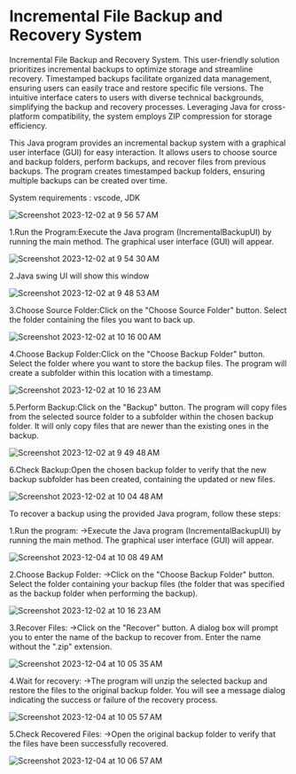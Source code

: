 # Incremental File Backup and Recovery System
Incremental File Backup and Recovery System. This user-friendly solution prioritizes incremental backups to optimize storage and streamline recovery. Timestamped backups facilitate organized data management, ensuring users can easily trace and restore specific file versions. The intuitive interface caters to users with diverse technical backgrounds, simplifying the backup and recovery processes. Leveraging Java for cross-platform compatibility, the system employs ZIP compression for storage efficiency.


This Java program provides an incremental backup system with a graphical user interface (GUI) for easy interaction. It allows users to choose source and backup folders, perform backups, and recover files from previous backups. The program creates timestamped backup folders, ensuring multiple backups can be created over time.


System requirements : vscode, JDK 


![Screenshot 2023-12-02 at 9 56 57 AM](https://github.com/ShivaKoti-VinaY/Incremental-BackupUI/assets/104214901/0ff1f826-7cac-4f61-9ce1-57f48d1b4e6e)

1.Run the Program:Execute the Java program (IncrementalBackupUI) by running the main method.
The graphical user interface (GUI) will appear.


![Screenshot 2023-12-02 at 9 54 30 AM](https://github.com/ShivaKoti-VinaY/Incremental-BackupUI/assets/104214901/4690ac09-7911-415c-b6e9-3ba9bb8f3f48)

2.Java swing UI will show this window


![Screenshot 2023-12-02 at 9 48 53 AM](https://github.com/ShivaKoti-VinaY/Incremental-BackupUI/assets/104214901/3bb24980-b2c1-401b-ac36-5f5b544731e7)

3.Choose Source Folder:Click on the "Choose Source Folder" button.
Select the folder containing the files you want to back up.


![Screenshot 2023-12-02 at 10 16 00 AM](https://github.com/ShivaKoti-VinaY/Incremental-BackupUI/assets/104214901/d7d3967b-a61f-473e-8256-f69a7aada3f6)

4.Choose Backup Folder:Click on the "Choose Backup Folder" button.
Select the folder where you want to store the backup files. The program will create a subfolder within this location with a timestamp.


![Screenshot 2023-12-02 at 10 16 23 AM](https://github.com/ShivaKoti-VinaY/Incremental-BackupUI/assets/104214901/a9cadd94-bbcf-48df-aed2-fa7473782411)

5.Perform Backup:Click on the "Backup" button.
The program will copy files from the selected source folder to a subfolder within the chosen backup folder. It will only copy files that are newer than the existing ones in the backup.

![Screenshot 2023-12-02 at 9 49 48 AM](https://github.com/ShivaKoti-VinaY/Incremental-BackupUI/assets/104214901/56442287-50e6-4e01-98d8-c46e1d7b9df7)

6.Check Backup:Open the chosen backup folder to verify that the new backup subfolder has been created, containing the updated or new files.

![Screenshot 2023-12-02 at 10 04 48 AM](https://github.com/ShivaKoti-VinaY/Incremental-BackupUI/assets/104214901/b1d9cf5f-a841-43b5-9888-3cd28d23cefa)


To recover a backup using the provided Java program, follow these steps:

1.Run the program:
->Execute the Java program (IncrementalBackupUI) by running the main method.
The graphical user interface (GUI) will appear.

![Screenshot 2023-12-04 at 10 08 49 AM](https://github.com/ShivaKoti-VinaY/Incremental-BackupUI/assets/104214901/90b586d5-ffbc-43bf-9894-94efa9ce52e1)


2.Choose Backup Folder:
->Click on the "Choose Backup Folder" button.
Select the folder containing your backup files (the folder that was specified as the backup folder when performing the backup).


![Screenshot 2023-12-02 at 10 16 23 AM](https://github.com/ShivaKoti-VinaY/Incremental-BackupUI/assets/104214901/104d67c5-0943-463f-8da8-6880b3aa7b5d)


3.Recover Files:
->Click on the "Recover" button.
A dialog box will prompt you to enter the name of the backup to recover from. Enter the name without the ".zip" extension.


![Screenshot 2023-12-04 at 10 05 35 AM](https://github.com/ShivaKoti-VinaY/Incremental-BackupUI/assets/104214901/22a39c33-0860-4f5f-9910-36a403e29521)


4.Wait for recovery:
->The program will unzip the selected backup and restore the files to the original backup folder.
You will see a message dialog indicating the success or failure of the recovery process.

![Screenshot 2023-12-04 at 10 05 57 AM](https://github.com/ShivaKoti-VinaY/Incremental-BackupUI/assets/104214901/e2195ab9-d6f7-4e0e-9207-844837a88910)


5.Check Recovered Files:
->Open the original backup folder to verify that the files have been successfully recovered.


![Screenshot 2023-12-04 at 10 06 57 AM](https://github.com/ShivaKoti-VinaY/Incremental-BackupUI/assets/104214901/d6673aae-6d3f-482f-a865-fdd275841f25)


